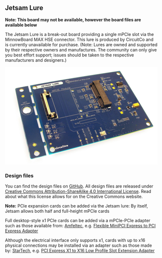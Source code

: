 ## Jetsam Lure

**Note: This board may not be available, however the board files are available below**

The Jetsam Lure is a break-out board providing a single mPCIe 
slot via the MinnowBoard MAX HSE connector. This lure is produced by 
CircuitCo and is currently unavailable for purchase. (Note: 
Lures are owned and supported by their respective owners and 
manufactures. The community can only give you best effort support; 
issues should be taken to the respective manufacturers and designers.) 

![Jetsam Lure](pages/lures/1200px-Jetsam-lure-a.jpg)

### Design files

You can find the design files on [GitHub](). All design files are 
released under [Creative Commons Attribution-ShareAlike 4.0 International License](http://creativecommons.org/licenses/by-sa/4.0/). Read about what this license allows for on the Creative Commons website.

**Note:** PCIe expansion cards can be added via the Jetsam lure:
By itself, Jetsam allows both half and full-height mPCIe cards

Full desktop-style x1 PCIe cards can be added via a mPCIe-PCIe adapter such as those available from:
[Amfeltec](http://amfeltec.com/adapters/), e.g. [Flexible MiniPCI Express to PCI Express Adapter](http://amfeltec.com/products/flexible-minipci-express-to-pci-express-adapter/)

Although the electrical interface only supports x1, cards with up to x16 physical connections may be installed via an adapter such as those made by:
[StarTech](http://www.startech.com/Cards-Adapters/Slot-Extension/), e.g. [PCI Express X1 to X16 Low Profile Slot Extension Adapter](http://www.startech.com/Cards-Adapters/Slot-Extension/PCI-Express-X1-to-X16-Low-Profile-Slot-Extension-Adapter~PEX1TO162)
